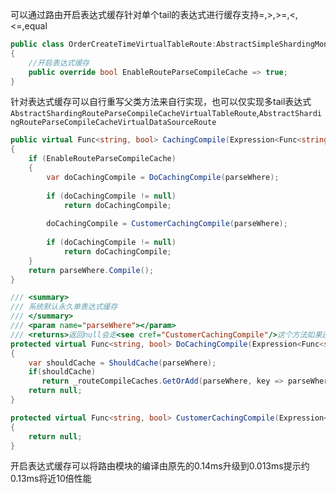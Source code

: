 可以通过路由开启表达式缓存针对单个tail的表达式进行缓存支持=,>,>=,<,<=,equal

```c#
public class OrderCreateTimeVirtualTableRoute:AbstractSimpleShardingMonthKeyDateTimeVirtualTableRoute<Order>
{
    //开启表达式缓存
    public override bool EnableRouteParseCompileCache => true;
}
```



针对表达式缓存可以自行重写父类方法来自行实现，也可以仅实现多tail表达式`AbstractShardingRouteParseCompileCacheVirtualTableRoute`,`AbstractShardingRouteParseCompileCacheVirtualDataSourceRoute`

```c#
public virtual Func<string, bool> CachingCompile(Expression<Func<string, bool>> parseWhere)
{
	if (EnableRouteParseCompileCache)
    {
    	var doCachingCompile = DoCachingCompile(parseWhere);
        
        if (doCachingCompile != null)
        	return doCachingCompile;
        
        doCachingCompile = CustomerCachingCompile(parseWhere);
        
        if (doCachingCompile != null)
            return doCachingCompile;
    }
    return parseWhere.Compile();
}

/// <summary>
/// 系统默认永久单表达式缓存
/// </summary>
/// <param name="parseWhere"></param>
/// <returns>返回null会走<see cref="CustomerCachingCompile"/>这个方法如果还是null就会调用<see cref="Compile"/>方法</returns>
protected virtual Func<string, bool> DoCachingCompile(Expression<Func<string, bool>> parseWhere)
{
    var shouldCache = ShouldCache(parseWhere);
    if(shouldCache)
       return _routeCompileCaches.GetOrAdd(parseWhere, key => parseWhere.Compile());
    return null;
}

protected virtual Func<string, bool> CustomerCachingCompile(Expression<Func<string, bool>> parseWhere)
{
    return null;
}
```



开启表达式缓存可以将路由模块的编译由原先的0.14ms升级到0.013ms提示约0.13ms将近10倍性能